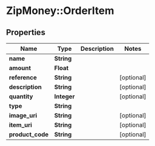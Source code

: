 # ZipMoney::OrderItem

## Properties
Name | Type | Description | Notes
------------ | ------------- | ------------- | -------------
**name** | **String** |  | 
**amount** | **Float** |  | 
**reference** | **String** |  | [optional] 
**description** | **String** |  | [optional] 
**quantity** | **Integer** |  | [optional] 
**type** | **String** |  | 
**image_uri** | **String** |  | [optional] 
**item_uri** | **String** |  | [optional] 
**product_code** | **String** |  | [optional] 


